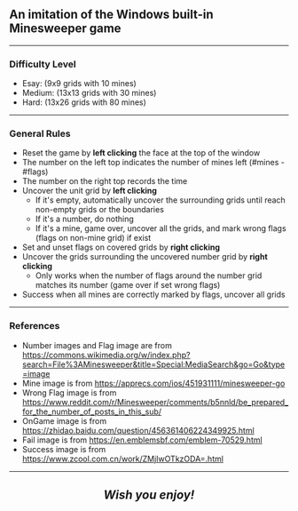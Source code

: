 ## An imitation of the Windows built-in Minesweeper game

---

### Difficulty Level
- Esay: (9x9 grids with 10 mines)
- Medium: (13x13 grids with 30 mines)
- Hard: (13x26 grids with 80 mines)

---

### General Rules
- Reset the game by **left clicking** the face at the top of the window
- The number on the left top indicates the number of mines left (#mines - #flags)
- The number on the right top records the time
- Uncover the unit grid by **left clicking**
  - If it's empty, automatically uncover the surrounding grids until reach non-empty grids or the boundaries
  - If it's a number, do nothing
  - If it's a mine, game over, uncover all the grids, and mark wrong flags (flags on non-mine grid) if exist
- Set and unset flags on covered grids by **right clicking**
- Uncover the grids surrounding the uncovered number grid by **right clicking**
  - Only works when the number of flags around the number grid matches its number (game over if set wrong flags)
- Success when all mines are correctly marked by flags, uncover all grids

---

### References
  - Number images and Flag image are from https://commons.wikimedia.org/w/index.php?search=File%3AMinesweeper&title=Special:MediaSearch&go=Go&type=image   
  - Mine image is from https://apprecs.com/ios/451931111/minesweeper-go   
  - Wrong Flag image is from https://www.reddit.com/r/Minesweeper/comments/b5nnld/be_prepared_for_the_number_of_posts_in_this_sub/
  - OnGame image is from https://zhidao.baidu.com/question/456361406224349925.html
  - Fail image is from https://en.emblemsbf.com/emblem-70529.html
  - Success image is from https://www.zcool.com.cn/work/ZMjIwOTkzODA=.html

---

## <center>***Wish you enjoy!***</center>
